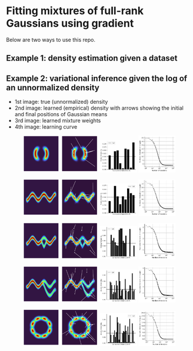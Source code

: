 # Fitting mixtures of full-rank Gaussians using gradient

Below are two ways to use this repo.

## Example 1: density estimation given a dataset


## Example 2: variational inference given the log of an unnormalized density 

- 1st image: true (unnormalized) density
- 2nd image: learned (empirical) density with arrows showing the initial and final positions of Gaussian means
- 3rd image: learned mixture weights
- 4th image: learning curve

<p align="middle">
  <img src="examples/variational_inference_pngs/U1/true_unnormalized_density.png" width="20%" />
  <img src="examples/variational_inference_pngs/U1/learned_empirical_density.png" width="20%" /> 
  <img src="examples/variational_inference_pngs/U1/mixture_weights.png" width="20%" />
  <img src="examples/variational_inference_pngs/U1/learning_curve.png" width="20%" />
</p>

<p align="middle">
  <img src="examples/variational_inference_pngs/U2/true_unnormalized_density.png" width="20%" />
  <img src="examples/variational_inference_pngs/U2/learned_empirical_density.png" width="20%" /> 
  <img src="examples/variational_inference_pngs/U2/mixture_weights.png" width="20%" />
  <img src="examples/variational_inference_pngs/U2/learning_curve.png" width="20%" />
</p>

<p align="middle">
  <img src="examples/variational_inference_pngs/U3/true_unnormalized_density.png" width="20%" />
  <img src="examples/variational_inference_pngs/U3/learned_empirical_density.png" width="20%" /> 
  <img src="examples/variational_inference_pngs/U3/mixture_weights.png" width="20%" />
  <img src="examples/variational_inference_pngs/U3/learning_curve.png" width="20%" />
</p>

<p align="middle">
  <img src="examples/variational_inference_pngs/U4/true_unnormalized_density.png" width="20%" />
  <img src="examples/variational_inference_pngs/U4/learned_empirical_density.png" width="20%" /> 
  <img src="examples/variational_inference_pngs/U4/mixture_weights.png" width="20%" />
  <img src="examples/variational_inference_pngs/U4/learning_curve.png" width="20%" />
</p>

<p align="middle">
  <img src="examples/variational_inference_pngs/U8/true_unnormalized_density.png" width="20%" />
  <img src="examples/variational_inference_pngs/U8/learned_empirical_density.png" width="20%" /> 
  <img src="examples/variational_inference_pngs/U8/mixture_weights.png" width="20%" />
  <img src="examples/variational_inference_pngs/U8/learning_curve.png" width="20%" />
</p>
